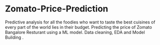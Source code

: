 # Zomato-Price-Prediction
Predictive analysis for all the foodies who want to taste the best cuisines of every part of the world lies in their budget.
Predicting the price of Zomato Bangalore Resturant using a ML model.
Data cleaning, EDA and Model Building . 
